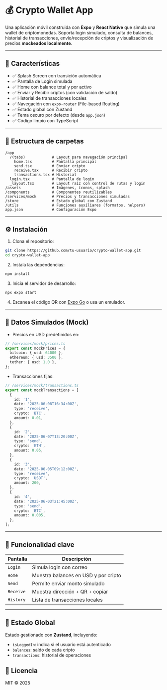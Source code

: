# 💰 Crypto Wallet App

Una aplicación móvil construida con **Expo** y **React Native** que simula una wallet de criptomonedas. Soporta login simulado, consulta de balances, historial de transacciones, envío/recepción de criptos y visualización de precios **mockeados localmente**.

---

## 🚀 Características

- ✅ Splash Screen con transición automática
- ✅ Pantalla de Login simulada
- ✅ Home con balance total y por activo
- ✅ Enviar y Recibir criptos (con validación de saldo)
- ✅ Historial de transacciones locales
- ✅ Navegación con `expo-router` (File-based Routing)
- ✅ Estado global con Zustand
- ✅ Tema oscuro por defecto (desde `app.json`)
- ✅ Código limpio con TypeScript

---

## 📁 Estructura de carpetas

```
/app
  /(tabs)            # Layout para navegación principal
    home.tsx         # Pantalla principal
    send.tsx         # Enviar cripto
    receive.tsx      # Recibir cripto
    transactions.tsx # Historial
  login.tsx          # Pantalla de login
  _layout.tsx        # Layout raíz con control de rutas y login
/assets              # Imágenes, íconos, splash
/components          # Componentes reutilizables
/services/mock       # Precios y transacciones simuladas
/store               # Estado global con Zustand
/utils               # Funciones auxiliares (formatos, helpers)
app.json             # Configuración Expo
```

---

## ⚙️ Instalación

1. Clona el repositorio:

```bash
git clone https://github.com/tu-usuario/crypto-wallet-app.git
cd crypto-wallet-app
```

2. Instala las dependencias:

```bash
npm install
```

3. Inicia el servidor de desarrollo:

```bash
npx expo start
```

4. Escanea el código QR con [Expo Go](https://expo.dev/client) o usa un emulador.

---

## 🧪 Datos Simulados (Mock)

- Precios en USD predefinidos en:

```ts
// /services/mock/prices.ts
export const mockPrices = {
  bitcoin: { usd: 64000 },
  ethereum: { usd: 3500 },
  tether: { usd: 1.0 },
};
```

- Transacciones fijas:

```ts
// /services/mock/transactions.ts
export const mockTransactions = [
  {
    id: '1',
    date: '2025-06-08T16:34:00Z',
    type: 'receive',
    crypto: 'BTC',
    amount: 0.01,
  },
  {
    id: '2',
    date: '2025-06-07T13:20:00Z',
    type: 'send',
    crypto: 'ETH',
    amount: 0.05,
  },
  {
    id: '3',
    date: '2025-06-05T09:12:00Z',
    type: 'receive',
    crypto: 'USDT',
    amount: 200,
  },
  {
    id: '4',
    date: '2025-06-03T21:45:00Z',
    type: 'send',
    crypto: 'BTC',
    amount: 0.005,
  },
];
```

---

## 📱 Funcionalidad clave

| Pantalla   | Descripción |
|------------|-------------|
| `Login`    | Simula login con correo |
| `Home`     | Muestra balances en USD y por cripto |
| `Send`     | Permite enviar monto simulado |
| `Receive`  | Muestra dirección + QR + copiar |
| `History`  | Lista de transacciones locales |

---

## 🧠 Estado Global

Estado gestionado con **Zustand**, incluyendo:

- `isLoggedIn`: indica si el usuario está autenticado
- `balances`: saldo de cada cripto
- `transactions`: historial de operaciones


## 📄 Licencia

MIT © 2025
